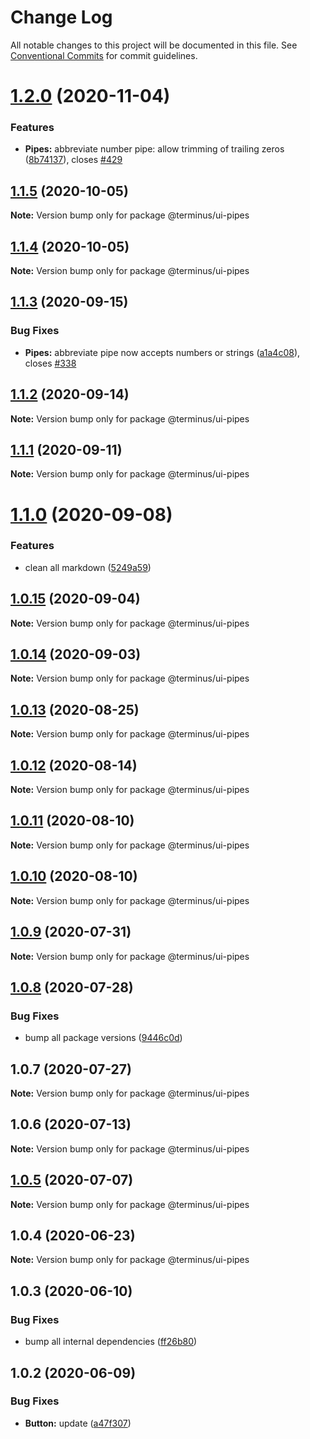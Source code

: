 # Change Log

All notable changes to this project will be documented in this file.
See [Conventional Commits](https://conventionalcommits.org) for commit guidelines.

# [1.2.0](https://github.com/GetTerminus/terminus-oss/compare/@terminus/ui-pipes@1.1.5...@terminus/ui-pipes@1.2.0) (2020-11-04)


### Features

* **Pipes:** abbreviate number pipe: allow trimming of trailing zeros ([8b74137](https://github.com/GetTerminus/terminus-oss/commit/8b74137505c3aa3dd96e3b04c1645892d69963da)), closes [#429](https://github.com/GetTerminus/terminus-oss/issues/429)





## [1.1.5](https://github.com/GetTerminus/terminus-oss/compare/@terminus/ui-pipes@1.1.4...@terminus/ui-pipes@1.1.5) (2020-10-05)

**Note:** Version bump only for package @terminus/ui-pipes





## [1.1.4](https://github.com/GetTerminus/terminus-oss/compare/@terminus/ui-pipes@1.1.3...@terminus/ui-pipes@1.1.4) (2020-10-05)

**Note:** Version bump only for package @terminus/ui-pipes





## [1.1.3](https://github.com/GetTerminus/terminus-oss/compare/@terminus/ui-pipes@1.1.2...@terminus/ui-pipes@1.1.3) (2020-09-15)


### Bug Fixes

* **Pipes:** abbreviate pipe now accepts numbers or strings ([a1a4c08](https://github.com/GetTerminus/terminus-oss/commit/a1a4c082ebf4fc987f21a1475fb0269bb9d7ce96)), closes [#338](https://github.com/GetTerminus/terminus-oss/issues/338)





## [1.1.2](https://github.com/GetTerminus/terminus-oss/compare/@terminus/ui-pipes@1.1.1...@terminus/ui-pipes@1.1.2) (2020-09-14)

**Note:** Version bump only for package @terminus/ui-pipes





## [1.1.1](https://github.com/GetTerminus/terminus-oss/compare/@terminus/ui-pipes@1.1.0...@terminus/ui-pipes@1.1.1) (2020-09-11)

**Note:** Version bump only for package @terminus/ui-pipes





# [1.1.0](https://github.com/GetTerminus/terminus-oss/compare/@terminus/ui-pipes@1.0.15...@terminus/ui-pipes@1.1.0) (2020-09-08)


### Features

* clean all markdown ([5249a59](https://github.com/GetTerminus/terminus-oss/commit/5249a59486be63b6d9a0be7a801defb9b6adcedc))





## [1.0.15](https://github.com/GetTerminus/terminus-oss/compare/@terminus/ui-pipes@1.0.14...@terminus/ui-pipes@1.0.15) (2020-09-04)

**Note:** Version bump only for package @terminus/ui-pipes





## [1.0.14](https://github.com/GetTerminus/terminus-oss/compare/@terminus/ui-pipes@1.0.13...@terminus/ui-pipes@1.0.14) (2020-09-03)

**Note:** Version bump only for package @terminus/ui-pipes

## [1.0.13](https://github.com/GetTerminus/terminus-oss/compare/@terminus/ui-pipes@1.0.12...@terminus/ui-pipes@1.0.13) (2020-08-25)

**Note:** Version bump only for package @terminus/ui-pipes

## [1.0.12](https://github.com/GetTerminus/terminus-oss/compare/@terminus/ui-pipes@1.0.11...@terminus/ui-pipes@1.0.12) (2020-08-14)

**Note:** Version bump only for package @terminus/ui-pipes

## [1.0.11](https://github.com/GetTerminus/terminus-oss/compare/@terminus/ui-pipes@1.0.10...@terminus/ui-pipes@1.0.11) (2020-08-10)

**Note:** Version bump only for package @terminus/ui-pipes

## [1.0.10](https://github.com/GetTerminus/terminus-oss/compare/@terminus/ui-pipes@1.0.9...@terminus/ui-pipes@1.0.10) (2020-08-10)

**Note:** Version bump only for package @terminus/ui-pipes

## [1.0.9](https://github.com/GetTerminus/terminus-oss/compare/@terminus/ui-pipes@1.0.8...@terminus/ui-pipes@1.0.9) (2020-07-31)

**Note:** Version bump only for package @terminus/ui-pipes

## [1.0.8](https://github.com/GetTerminus/terminus-oss/compare/@terminus/ui-pipes@1.0.7...@terminus/ui-pipes@1.0.8) (2020-07-28)

### Bug Fixes

* bump all package versions ([9446c0d](https://github.com/GetTerminus/terminus-oss/commit/9446c0d5cde3bd693cfba7cabbfd2db443a47b00))

## 1.0.7 (2020-07-27)

**Note:** Version bump only for package @terminus/ui-pipes

## 1.0.6 (2020-07-13)

**Note:** Version bump only for package @terminus/ui-pipes

## [1.0.5](https://github.com/GetTerminus/terminus-oss/compare/@terminus/ui-pipes@1.0.4...@terminus/ui-pipes@1.0.5) (2020-07-07)

**Note:** Version bump only for package @terminus/ui-pipes

## 1.0.4 (2020-06-23)

**Note:** Version bump only for package @terminus/ui-pipes

## 1.0.3 (2020-06-10)

### Bug Fixes

* bump all internal dependencies ([ff26b80](https://github.com/GetTerminus/terminus-oss/commit/ff26b806bb599401f006996be5b567a378e68ef3))

## 1.0.2 (2020-06-09)

### Bug Fixes

* **Button:** update ([a47f307](https://github.com/GetTerminus/terminus-oss/commit/a47f30757b9216d6ee76788c117e76eacf5289e5))

